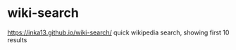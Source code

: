# wiki-search
https://inka13.github.io/wiki-search/
quick wikipedia search, showing first 10 results
